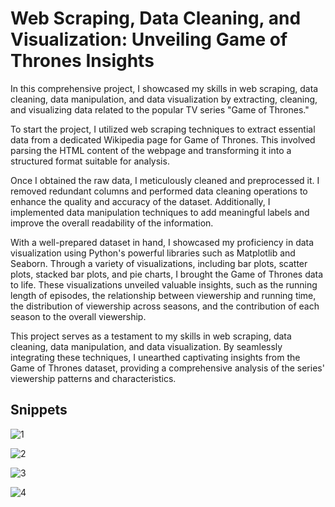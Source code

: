 # Web Scraping, Data Cleaning, and Visualization: Unveiling Game of Thrones Insights

In this comprehensive project, I showcased my skills in web scraping, data cleaning, data manipulation, and data visualization by extracting, cleaning, and visualizing data related to the popular TV series "Game of Thrones."

To start the project, I utilized web scraping techniques to extract essential data from a dedicated Wikipedia page for Game of Thrones. This involved parsing the HTML content of the webpage and transforming it into a structured format suitable for analysis.

Once I obtained the raw data, I meticulously cleaned and preprocessed it. I removed redundant columns and performed data cleaning operations to enhance the quality and accuracy of the dataset. Additionally, I implemented data manipulation techniques to add meaningful labels and improve the overall readability of the information.

With a well-prepared dataset in hand, I showcased my proficiency in data visualization using Python's powerful libraries such as Matplotlib and Seaborn. Through a variety of visualizations, including bar plots, scatter plots, stacked bar plots, and pie charts, I brought the Game of Thrones data to life. These visualizations unveiled valuable insights, such as the running length of episodes, the relationship between viewership and running time, the distribution of viewership across seasons, and the contribution of each season to the overall viewership.

This project serves as a testament to my skills in web scraping, data cleaning, data manipulation, and data visualization. By seamlessly integrating these techniques, I unearthed captivating insights from the Game of Thrones dataset, providing a comprehensive analysis of the series' viewership patterns and characteristics.

## Snippets

![1](https://github.com/rishi71095/Web-Scraping-Game-of-Thrones/assets/89761919/654174ee-cbd3-4b49-9471-2ef7c7d06055)

![2](https://github.com/rishi71095/Web-Scraping-Game-of-Thrones/assets/89761919/2af02f89-4c4c-42f3-9db6-5fc4525f6795)

![3](https://github.com/rishi71095/Web-Scraping-Game-of-Thrones/assets/89761919/07cb62b0-8a5e-422c-9be9-efb54a03a4d6)

![4](https://github.com/rishi71095/Web-Scraping-Game-of-Thrones/assets/89761919/35f543bf-b8b1-4f30-ab16-9eb230d4df8d)
